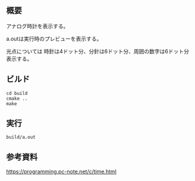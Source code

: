 ## 概要
アナログ時計を表示する。

a.outは実行時のプレビューを表示する。

光点については
時針は4ドット分、分針は6ドット分、周囲の数字は6ドット分
表示する。

## ビルド
```
cd build
cmake ..
make
```

## 実行
`build/a.out`

## 参考資料
https://programming.pc-note.net/c/time.html

